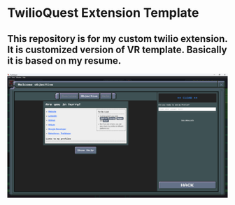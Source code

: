 # TwilioQuest Extension Template

## This repository is for my custom twilio extension. It is customized version of VR template. Basically it is based on my resume.


![fkjads](./img/1.png)
